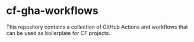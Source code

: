 # cf-gha-workflows

This repository contains a collection of GitHub Actions and workflows that can be used as boilerplate for CF projects.
